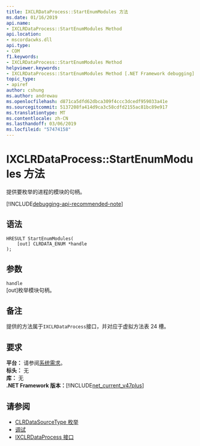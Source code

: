 ```yaml
---
title: IXCLRDataProcess::StartEnumModules 方法
ms.date: 01/16/2019
api.name:
- IXCLRDataProcess::StartEnumModules Method
api.location:
- mscordacwks.dll
api.type:
- COM
f1.keywords:
- IXCLRDataProcess::StartEnumModules Method
helpviewer.keywords:
- IXCLRDataProcess::StartEnumModules Method [.NET Framework debugging]
topic_type:
- apiref
author: cshung
ms.author: andrewau
ms.openlocfilehash: d871ca5dfd62dbca309f4ccc3dcedf959033a41e
ms.sourcegitcommit: 5137208fa414d9ca3c58cdfd2155ac81bc89e917
ms.translationtype: MT
ms.contentlocale: zh-CN
ms.lasthandoff: 03/06/2019
ms.locfileid: "57474158"
---
```

# <a name="ixclrdataprocessstartenummodules-method"></a>IXCLRDataProcess::StartEnumModules 方法

提供要枚举的进程的模块的句柄。

[!INCLUDE[debugging-api-recommended-note](../../../../includes/debugging-api-recommended-note.md)]

## <a name="syntax"></a>语法

```
HRESULT StartEnumModules(
    [out] CLRDATA_ENUM *handle
);
```

## <a name="parameters"></a>参数

`handle`\
[out]枚举模块句柄。

## <a name="remarks"></a>备注

提供的方法属于`IXCLRDataProcess`接口，并对应于虚拟方法表 24 槽。

## <a name="requirements"></a>要求

**平台：** 请参阅[系统需求](../../../../docs/framework/get-started/system-requirements.md)。  
**标头：** 无  
**库：** 无  
**.NET Framework 版本：**[!INCLUDE[net_current_v47plus](../../../../includes/net-current-v47plus.md)]  

## <a name="see-also"></a>请参阅

- [CLRDataSourceType 枚举](clrdatasourcetype-enumeration.md)
- [调试](index.md)
- [IXCLRDataProcess 接口](ixclrdataprocess-interface.md)
